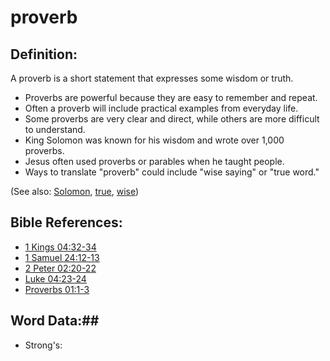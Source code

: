 # proverb #

## Definition: ##

A proverb is a short statement that expresses some wisdom or truth.

* Proverbs are powerful because they are easy to remember and repeat.
* Often a proverb will include practical examples from everyday life.
* Some proverbs are very clear and direct, while others are more difficult to understand.
* King Solomon was known for his wisdom and wrote over 1,000 proverbs.
* Jesus often used proverbs or parables when he taught people.
* Ways to translate "proverb" could include "wise saying" or "true word." 

(See also: [Solomon](../other/solomon.md), [true](../kt/true.md), [wise](../kt/wise.md))

## Bible References: ##

* [1 Kings 04:32-34](rc://en/tn/help/1ki/04/32)
* [1 Samuel 24:12-13](rc://en/tn/help/1sa/24/12)
* [2 Peter 02:20-22](rc://en/tn/help/2pe/02/20)
* [Luke 04:23-24](rc://en/tn/help/luk/04/23)
* [Proverbs 01:1-3](rc://en/tn/help/pro/01/01)

## Word Data:##

* Strong's: 

